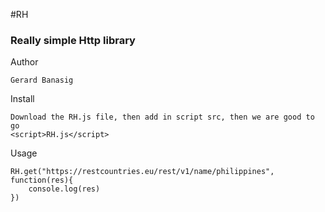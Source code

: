 #RH
### Really simple Http library

Author

    Gerard Banasig

Install

    Download the RH.js file, then add in script src, then we are good to go
    <script>RH.js</script>

Usage

    RH.get("https://restcountries.eu/rest/v1/name/philippines", function(res){
    	console.log(res)
    })